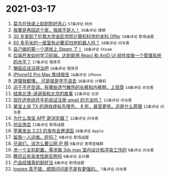 # 2021-03-17

1. [菜鸟在快递上贴割割好恶心](https://www.v2ex.com/t/762332) `57条评论` `杭州`
1. [我要是再回这个家，我就不是人！](https://www.v2ex.com/t/762307) `26条评论` `随想`
1. [30 岁拿到了伦敦大学金匠学院计算机科学的本科 Offer](https://www.v2ex.com/t/762374) `19条评论` `职场话题`
1. [60 多平米的一居室有必要买扫地机器人吗？](https://www.v2ex.com/t/762353) `18条评论` `问与答`
1. [自己做的第一个游戏上 Steam 了！](https://www.v2ex.com/t/762314) `18条评论` `Steam`
1. [后端开发如何学习前端，达到能用 React 和 AntD UI 组件库做一个管理系统的水平？](https://www.v2ex.com/t/762361) `17条评论` `程序员`
1. [懒癌应该没得治吧](https://www.v2ex.com/t/762363) `16条评论` `程序员`
1. [iPhone12 Pro Max 焦绿报告](https://www.v2ex.com/t/762322) `16条评论` `iPhone`
1. [道理我都懂， 可是就是学不进去](https://www.v2ex.com/t/762310) `16条评论` `计算机`
1. [迫于不开空调，有哪些透气散热的长裤和内裤啊，上班穿](https://www.v2ex.com/t/762326) `14条评论` `问与答`
1. [结束北漂-讲讲我和北京的故事](https://www.v2ex.com/t/762381) `12条评论` `北京`
1. [现在还有绕开手机验证注册 gmail 的方法吗？](https://www.v2ex.com/t/762368) `12条评论` `问与答`
1. [某宝上说 TX 的游戏虚拟币慢充， 8 折，甚至更低，这是什么原理](https://www.v2ex.com/t/762327) `12条评论` `问与答`
1. [为什么淘宝 APP 是浏览器？](https://www.v2ex.com/t/762319) `12条评论` `问与答`
1. [创业体会](https://www.v2ex.com/t/762325) `11条评论` `职场话题`
1. [苹果发出 3.23 的发布会邀请函](https://www.v2ex.com/t/762341) `10条评论` `Apple`
1. [留我一人运维，好吗？](https://www.v2ex.com/t/762347) `9条评论` `职场话题`
1. [兄弟们，该怎么要公网 IP 啊](https://www.v2ex.com/t/762315) `9条评论` `宽带症候群`
1. [求一个主机配置，需求做 3ds max 室内设计和渲染工作的](https://www.v2ex.com/t/762313) `9条评论` `问与答`
1. [腾讯云有突发性能实例吗](https://www.v2ex.com/t/762308) `9条评论` `云计算`
1. [产品经理真的挺好当](https://www.v2ex.com/t/762383) `8条评论` `职场话题`
1. [logseq 真不错，顺带问问是不是有更强的。](https://www.v2ex.com/t/762344) `7条评论` `问与答`
